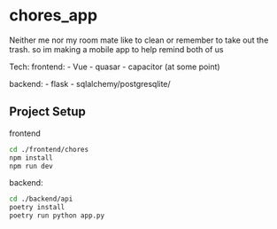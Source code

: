# chores_app

Neither me nor my room mate like to clean or remember to take out the trash.
so im making a mobile app to help remind both of us

Tech: 
frontend:
    - Vue
    - quasar
    - capacitor (at some point)

backend:
    - flask
    - sqlalchemy/postgresqlite/

## Project Setup


frontend
```sh
cd ./frontend/chores
npm install
npm run dev
```
backend:

```sh
cd ./backend/api
poetry install
poetry run python app.py
```